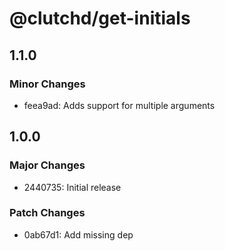 # @clutchd/get-initials

## 1.1.0

### Minor Changes

- feea9ad: Adds support for multiple arguments

## 1.0.0

### Major Changes

- 2440735: Initial release

### Patch Changes

- 0ab67d1: Add missing dep

